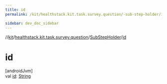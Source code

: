 ```yaml
---
title: id
permalink: /kit/healthstack.kit.task.survey.question/-sub-step-holder/id.html

sidebar: dev_doc_sidebar
---
```

//[kit](../../../index.html)/[healthstack.kit.task.survey.question](../index.html)/[SubStepHolder](index.html)/[id](id.html)



# id



[androidJvm]\
val [id](id.html): [String](https://kotlinlang.org/api/latest/jvm/stdlib/kotlin/-string/index.html)




